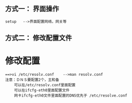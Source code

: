 ## 方式一： 界面操作
    setup   -->界面配置网络，网关等
## 方式二： 修改配置文件
# 修改配置
    ==>vi /etc/resolv.conf    -->man resolv.conf
    注意：ＤＮＳ要配置2个，主和备 
        可以在/etc/resolv.conf里面配置
        可以在ifcfg-eth0里面配置文件
        网卡ifcfg-eth0文件里面配置的DNS优先于 /etc/resolve.conf
